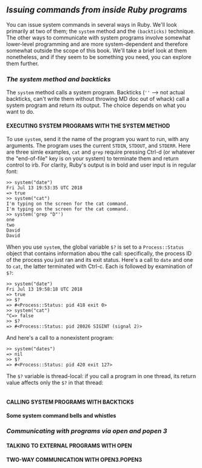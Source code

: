 ## *Issuing commands from inside Ruby programs* ## 
You can issue system commands in several ways in Ruby. We'll look primarily at two of them; the `system` method and the `(backticks)` technique. The other ways to communicate with system programs involve somewhat lower-level programming and are more system-dependent and therefore somewhat outside the scope of this book. We'll take a brief look at them nonetheless, and if they seem to be something you need, you can explore them further.

### *The system method and backticks* ### 
The `system` method calls a system program. Backticks (`''` --> not actual backticks, can't write them without throwing MD doc out of whack) call a system program and return its output. The choice depends on what you want to do.

#### EXECUTING SYSTEM PROGRAMS WITH THE SYSTEM METHOD #### 
To use `system`, send it the name of the program you want to run, with any arguments. The program uses the current `STDIN`, `STDOUT`, and `STDERR`. Here are three simle examples, `cat` and `grep` require pressing Ctrl-d (or whatever the "end-of-file" key is on your system) to terminate them and return control to irb. For clarity, Ruby's output is in bold and user input is in regular font:

```irb
>> system("date")
Fri Jul 13 19:53:35 UTC 2018
=> true
>> system("cat")
I'm typing on the screen for the cat command.
I'm typing on the screen for the cat command.
>> system('grep "D"')
one
two
David
David
```
When you use `system`, the global variable `$?` is set to a `Process::Status` object that contains information abou tthe call: specifically, the process ID of the process you just ran and its exit status. Here's a call to `date` and one to `cat`, the latter terminated with Ctrl-c. Each is followed by examination of `$?`:

```irb 
>> system("date")
Fri Jul 13 19:58:18 UTC 2018
=> true
>> $?
=> #<Process::Status: pid 418 exit 0>
>> system("cat")
^C=> false
>> $?
=> #<Process::Status: pid 28026 SIGINT (signal 2)>
```
And here's a call to a nonexistent program:

```irb
>> system("dates")
=> nil
>> $?
=> #<Process::Status: pid 420 exit 127>
```
The `$?` variable is thread-local: if you call a program in one thread, its return value affects only the `$?` in that thread:

```irb 
```

#### CALLING SYSTEM PROGRAMS WITH BACKTICKS #### 

**Some system command bells and whistles** 

### *Communicating with programs via open and popen 3* ### 

#### TALKING TO EXTERNAL PROGRAMS WITH OPEN #### 

#### TWO-WAY COMMUNICATION WITH OPEN3.POPEN3 #### 
